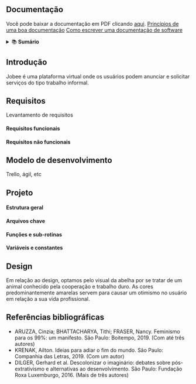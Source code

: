 ## Documentação

Você pode baixar a documentação em PDF clicando [aqui](#).
[Princípios de uma boa documentação](https://edisciplinas.usp.br/pluginfile.php/134335/mod_resource/content/1/Aula13_ArquiteturaSoftware_02_Documentacao.pdf)
[Como escrever uma documentação de software](https://pt.wikihow.com/Escrever-Documenta%C3%A7%C3%A3o-de-Software)

<details>
    <summary>📚<b> Sumário</b></summary><br/>
<!-- BLOG-POST-LIST:START -->

* [Documentação](#)

* [Introdução](#Introdução)
    
    * [Requisitos funcionais](#Requisitos-funcionais)

    * [Requisitos não funcionais](#Requisitos-não-funcionais)

* [Requisitos](#Requisitos)
    * [Requisitos funcionais](#Requisitos-funcionais)

    * [Requisitos não funcionais](#Requisitos-não-funcionais)

* [Modelo de desenvolvimento](#)
    * [Sub tópico](#)

    * [Sub tópico](#)

* [Projeto](#Projeto)
    * [Estrutura geral](#Estrutura-geral)

    * [Arquivos chave](#Arquivos-chave)

    * [Funções e sub-rotinas](#Funções-e-sub-rotinas)

    * [Variáveis e constantes](#Variáveis-e-constantes)

* [Design](#Design)

* [Referências bibliográficas](#Referências-bibliográficas)

<!-- BLOG-POST-LIST:END -->
</details>

## Introdução

Jobee é uma plataforma virtual onde os usuários podem anunciar e solicitar serviços do tipo trabalho informal. 

## Requisitos

Levantamento de requisitos

#### Requisitos funcionais

#### Requisitos não funcionais

## Modelo de desenvolvimento

Trello, ágil, etc

## Projeto

#### Estrutura geral

#### Arquivos chave

#### Funções e sub-rotinas

#### Variáveis e constantes

## Design

Em relação ao design, optamos pelo visual da abelha por se tratar de um animal conhecido pela cooperação e trabalho duro. As cores predominantemente amarelas servem para causar um otimismo no usuário em relação a sua vida profissional.

## Referências bibliográficas
- ARUZZA, Cinzia; BHATTACHARYA, Tithi; FRASER, Nancy. Feminismo para os 99%: um manifesto. São Paulo: Boitempo, 2019. (Com até três autores)
- KRENAK, Ailton. Ideias para adiar o fim do mundo. São Paulo: Companhia das Letras, 2019. (Com um autor)
- DILGER, Gerhard et al. Descolonizar o imaginário: debates sobre pós-extrativismo e alternativas ao desenvolvimento. São Paulo: Fundação Roxa Luxemburgo, 2016. (Mais de três autores)
